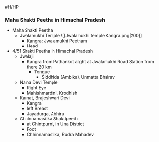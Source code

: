 #H/HP 
### Maha Shakti Peetha in Himachal Pradesh
* Maha Shakti Peetha
	* Jwalamukhi Temple
		![[Jwalamukhi temple Kangra.png|200]]
		* Kangra: Jwalamukhi Peetham
		* Head
* 4/51 Shakti Peetha in Himachal Pradesh
	* Jwalaji	
		* Kangra from Pathankot alight at Jwalamukhi Road Station from there 20 km
			* Tongue
				* Siddhida (Ambika), Unmatta Bhairav
	* Naina Devi Temple
		* Right Eye
		* Mahishmardini, Krodhish
	* Karnat, Brajeshwari Devi
		* Kangra
		* left Breast
		* Jayadurga, Abhiru
	* Chhinnamastika Shaktipeeth
		* at Chintpurni, in Una District
		* Foot
		* Chhinnamastika, Rudra Mahadev
